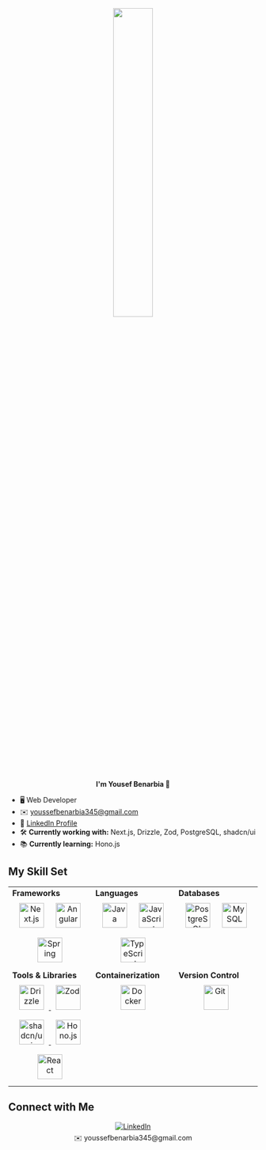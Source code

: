 <div align="center">
  <img src="https://rishavanand.github.io/static/images/greetings.gif" align="center" style="width: 40%" />
</div>  

<div align="center"><strong>I'm Yousef Benarbia  👋</strong></div>

- 🖥️ Web Developer  
- ✉️ youssefbenarbia345@gmail.com  
- 🔗 [LinkedIn Profile](https://www.linkedin.com/in/yousefbenarbia)  
- 🛠️ **Currently working with:** Next.js, Drizzle, Zod, PostgreSQL, shadcn/ui  
- 📚 **Currently learning:** Hono.js  

## My Skill Set  
<table>
  <tr>
    <td valign="top" width="33%">
      <strong>Frameworks</strong>  
      <div align="center">  
        <a href="https://nextjs.org/" target="_blank"><img style="margin: 10px" src="https://profilinator.rishav.dev/skills-assets/nextjs.png" alt="Next.js" height="50" /></a>  
        <a href="https://angular.io/" target="_blank"><img style="margin: 10px" src="https://profilinator.rishav.dev/skills-assets/angularjs-original.svg" alt="Angular" height="50" /></a>  
        <a href="https://spring.io/" target="_blank"><img style="margin: 10px" src="https://profilinator.rishav.dev/skills-assets/springio-icon.svg" alt="Spring" height="50" /></a>  
      </div>  
    </td>
    <td valign="top" width="33%">
      <strong>Languages</strong>  
      <div align="center">  
        <a href="https://www.java.com/" target="_blank"><img style="margin: 10px" src="https://profilinator.rishav.dev/skills-assets/java-original-wordmark.svg" alt="Java" height="50" /></a>  
        <a href="https://www.javascript.com/" target="_blank"><img style="margin: 10px" src="https://profilinator.rishav.dev/skills-assets/javascript-original.svg" alt="JavaScript" height="50" /></a>  
        <a href="https://www.typescriptlang.org/" target="_blank"><img style="margin: 10px" src="https://profilinator.rishav.dev/skills-assets/typescript-original.svg" alt="TypeScript" height="50" /></a>  
      </div>
    </td>
    <td valign="top" width="33%">
      <strong>Databases</strong>  
      <div align="center">  
         <a href="https://www.postgresql.org/" target="_blank"><img style="margin: 10px" src="https://profilinator.rishav.dev/skills-assets/postgresql-original-wordmark.svg" alt="PostgreSQL" height="50" /></a>  
        <a href="https://www.mysql.com/" target="_blank"><img style="margin: 10px" src="https://profilinator.rishav.dev/skills-assets/mysql-original-wordmark.svg" alt="MySQL" height="50" /></a>  
      </div>
    </td>
  </tr>
  <tr>
    <td valign="top" width="33%">
      <strong>Tools & Libraries</strong>  
      <div align="center">  
        <a href="https://orm.drizzle.team/" target="_blank">
    <img style="margin: 10px" src="https://orm.drizzle.team/logo.png" alt="Drizzle" height="50" />
</a>
<a href="https://zod.dev/" target="_blank">
    <img style="margin: 10px" src="https://zod.dev/logo.png" alt="Zod" height="50" />
</a>
<a href="https://ui.shadcn.com/" target="_blank">
    <img style="margin: 10px" src="https://ui.shadcn.com/logo.png" alt="shadcn/ui" height="50" />
</a>
<a href="https://hono.dev/" target="_blank">
    <img style="margin: 10px" src="https://hono.dev/logo.png" alt="Hono.js" height="50" />
</a>
        <a href="https://reactjs.org/" target="_blank"><img style="margin: 10px" src="https://profilinator.rishav.dev/skills-assets/react-original-wordmark.svg" alt="React" height="50" /></a>  
      </div>  
    </td>
    <td valign="top" width="33%">
      <strong>Containerization</strong>  
      <div align="center">  
        <a href="https://www.docker.com/" target="_blank"><img style="margin: 10px" src="https://profilinator.rishav.dev/skills-assets/docker-original-wordmark.svg" alt="Docker" height="50" /></a>  
      </div>  
    </td>
    <td valign="top" width="33%">
      <strong>Version Control</strong>  
      <div align="center">  
        <a href="https://github.com/" target="_blank"><img style="margin: 10px" src="https://profilinator.rishav.dev/skills-assets/git-scm-icon.svg" alt="Git" height="50" /></a>  
      </div>
    </td>
  </tr>
</table>  

## Connect with Me  
<div align="center">
  <a href="https://www.linkedin.com/in/yousefbenarbia" target="_blank">
    <img src="https://img.shields.io/badge/linkedin-%231E77B5.svg?&style=for-the-badge&logo=linkedin&logoColor=white" alt="LinkedIn" style="margin-bottom: 5px;" />
  </a>  
  <br>
  ✉️ youssefbenarbia345@gmail.com  
</div>
